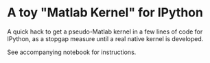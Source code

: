 # A toy "Matlab Kernel" for IPython

A quick hack to get a pseudo-Matlab kernel in a few lines of code for IPython, as a
stopgap measure until a real native kernel is developed.

See accompanying notebook for instructions.
